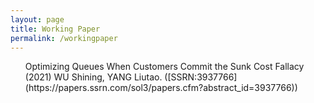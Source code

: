 ```yaml
---
layout: page
title: Working Paper
permalink: /workingpaper
---
```



  <ul> Optimizing Queues When Customers Commit the Sunk Cost Fallacy (2021) 
    WU Shining, YANG Liutao. ([SSRN:3937766](https://papers.ssrn.com/sol3/papers.cfm?abstract_id=3937766))</ul>
